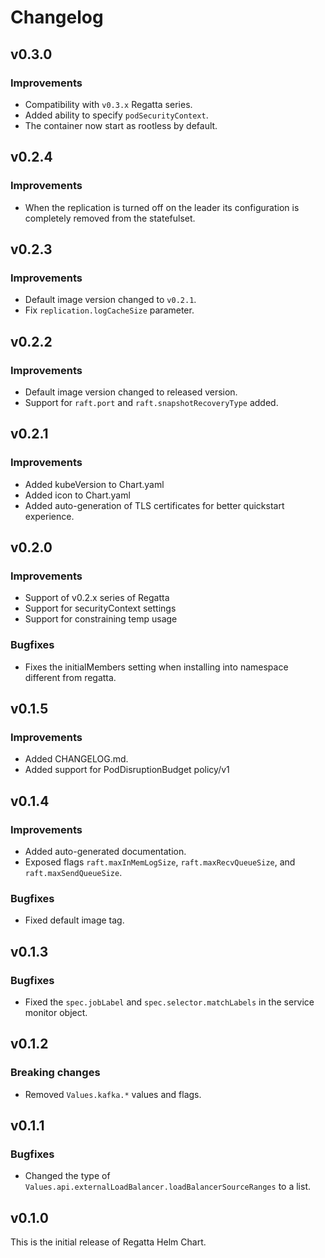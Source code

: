 # Changelog

## v0.3.0

### Improvements

* Compatibility with `v0.3.x` Regatta series.
* Added ability to specify `podSecurityContext`.
* The container now start as rootless by default.

## v0.2.4

### Improvements

* When the replication is turned off on the leader its configuration is completely removed from the statefulset.

## v0.2.3

### Improvements

* Default image version changed to `v0.2.1`.
* Fix `replication.logCacheSize` parameter.

## v0.2.2

### Improvements

* Default image version changed to released version.
* Support for `raft.port` and `raft.snapshotRecoveryType` added.

## v0.2.1

### Improvements

* Added kubeVersion to Chart.yaml
* Added icon to Chart.yaml
* Added auto-generation of TLS certificates for better quickstart experience.

## v0.2.0

### Improvements

* Support of v0.2.x series of Regatta
* Support for securityContext settings
* Support for constraining temp usage


### Bugfixes

* Fixes the initialMembers setting when installing into namespace different from regatta.

## v0.1.5

### Improvements

* Added CHANGELOG.md.
* Added support for PodDisruptionBudget policy/v1

## v0.1.4

### Improvements

* Added auto-generated documentation.
* Exposed flags `raft.maxInMemLogSize`, `raft.maxRecvQueueSize`, and `raft.maxSendQueueSize`.

### Bugfixes

* Fixed default image tag.

## v0.1.3

### Bugfixes

* Fixed the `spec.jobLabel` and `spec.selector.matchLabels` in the service monitor object.

## v0.1.2

### Breaking changes

* Removed `Values.kafka.*` values and flags.

## v0.1.1

### Bugfixes

* Changed the type of `Values.api.externalLoadBalancer.loadBalancerSourceRanges` to a list.

## v0.1.0

This is the initial release of Regatta Helm Chart.
